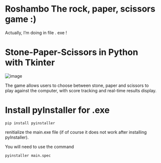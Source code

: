 # Roshambo The rock, paper, scissors game :) 
 Actually, I’m doing in file . exe ! 
 
# Stone-Paper-Scissors in Python with Tkinter
![image](https://github.com/ShHaWkK/Roshambo/assets/51519814/c1b14dbe-3f31-4330-baaf-a245edda3ba7)

The game allows users to choose between stone, paper and scissors to play against the computer, with score tracking and real-time results display.

# Install pyInstaller for .exe 
```
pip install pyinstaller
```
renitialize the main.exe file (if of course it does not work after installing pyInstaller). 

You will need to use the command 
```
pyinstaller main.spec
```
